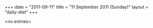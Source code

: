 +++
date = "2011-09-11"
title = "11 September 2011 (Sunday)"
layout = "daily-diet"
+++

\<no entries\>